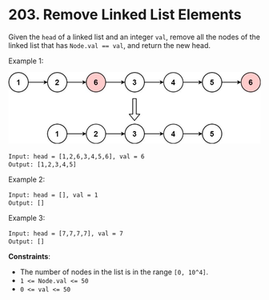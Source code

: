 # 203. Remove Linked List Elements

Given the `head` of a linked list and an integer `val`, remove all the nodes of the linked list that has `Node.val == val`, and return the new head.

Example 1:

![img.png](img.png)

```
Input: head = [1,2,6,3,4,5,6], val = 6
Output: [1,2,3,4,5]
```

Example 2:

```
Input: head = [], val = 1
Output: []
```

Example 3:

```
Input: head = [7,7,7,7], val = 7
Output: []
```

**Constraints**:

- The number of nodes in the list is in the range `[0, 10^4]`.
- `1 <= Node.val <= 50`
- `0 <= val <= 50`
